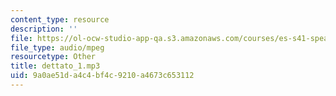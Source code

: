 ```yaml
---
content_type: resource
description: ''
file: https://ol-ocw-studio-app-qa.s3.amazonaws.com/courses/es-s41-speak-italian-with-your-mouth-full-spring-2012/9a0ae51da4c4bf4c9210a4673c653112_dettato_1.mp3
file_type: audio/mpeg
resourcetype: Other
title: dettato_1.mp3
uid: 9a0ae51d-a4c4-bf4c-9210-a4673c653112
---
```

